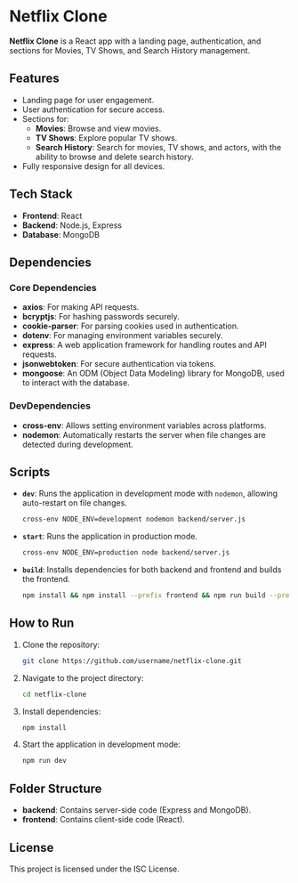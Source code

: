 # Netflix Clone

**Netflix Clone** is a React app with a landing page, authentication, and sections for Movies, TV Shows, and Search History management.

## Features
- Landing page for user engagement.
- User authentication for secure access.
- Sections for:
  - **Movies**: Browse and view movies.
  - **TV Shows**: Explore popular TV shows.
  - **Search History**: Search for movies, TV shows, and actors, with the ability to browse and delete search history.
- Fully responsive design for all devices.

## Tech Stack
- **Frontend**: React
- **Backend**: Node.js, Express
- **Database**: MongoDB

## Dependencies
### Core Dependencies
- **axios**: For making API requests.
- **bcryptjs**: For hashing passwords securely.
- **cookie-parser**: For parsing cookies used in authentication.
- **dotenv**: For managing environment variables securely.
- **express**: A web application framework for handling routes and API requests.
- **jsonwebtoken**: For secure authentication via tokens.
- **mongoose**: An ODM (Object Data Modeling) library for MongoDB, used to interact with the database.

### DevDependencies
- **cross-env**: Allows setting environment variables across platforms.
- **nodemon**: Automatically restarts the server when file changes are detected during development.

## Scripts
- **`dev`**: Runs the application in development mode with `nodemon`, allowing auto-restart on file changes.
  ```bash
  cross-env NODE_ENV=development nodemon backend/server.js
  ```
- **`start`**: Runs the application in production mode.
  ```bash
  cross-env NODE_ENV=production node backend/server.js
  ```
- **`build`**: Installs dependencies for both backend and frontend and builds the frontend.
  ```bash
  npm install && npm install --prefix frontend && npm run build --prefix frontend
  ```

## How to Run
1. Clone the repository:
   ```bash
   git clone https://github.com/username/netflix-clone.git
   ```
2. Navigate to the project directory:
   ```bash
   cd netflix-clone
   ```
3. Install dependencies:
   ```bash
   npm install
   ```
4. Start the application in development mode:
   ```bash
   npm run dev
   ```

## Folder Structure
- **backend**: Contains server-side code (Express and MongoDB).
- **frontend**: Contains client-side code (React).

## License
This project is licensed under the ISC License.

